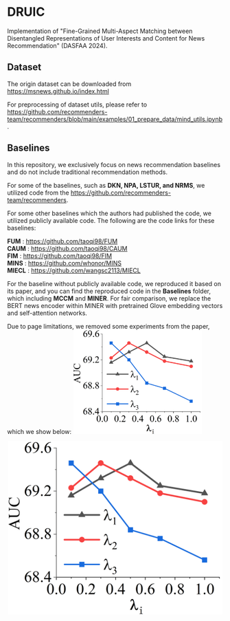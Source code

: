 # DRUIC 
Implementation of "Fine-Grained Multi-Aspect Matching between Disentangled Representations of User Interests and Content for News Recommendation" (DASFAA 2024).

## Dataset
The origin dataset can be downloaded from https://msnews.github.io/index.html

For preprocessing of dataset utils, please refer to https://github.com/recommenders-team/recommenders/blob/main/examples/01_prepare_data/mind_utils.ipynb.

## Baselines

In this repository, we exclusively focus on news recommendation baselines and do not include traditional recommendation methods.

For some of the baselines, such as **DKN, NPA, LSTUR, and NRMS**, we utilized code from the https://github.com/recommenders-team/recommenders. 

For some other baselines which the authors had published the code, we utilized publicly available code. The following are the code links for these baselines:

**FUM** : https://github.com/taoqi98/FUM  \
**CAUM** : https://github.com/taoqi98/CAUM \
**FIM** : https://github.com/taoqi98/FIM \
**MINS** : https://github.com/whonor/MINS \
**MIECL** : https://github.com/wangsc2113/MIECL 


For the baseline without publicly available code, we reproduced it based on its paper, and you can find the reproduced code in the **Baselines** folder, which including **MCCM** and **MINER**. For fair comparison, we replace the BERT news encoder within MINER with pretrained Glove embedding vectors and self-attention networks.

Due to page limitations, we removed some experiments from the paper, which we show below:
<img src="./figures/lamada.png" alt="Editor" width="300">
<div align="center">
	<img src="./figures/lamada.png" alt="Editor" width="500">
</div>
